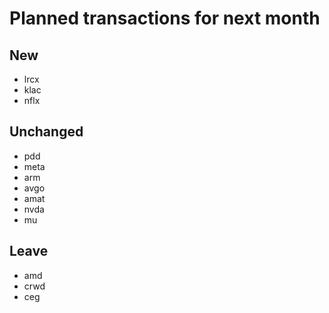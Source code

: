 # Planned transactions for next month

## New
+ lrcx
+ klac
+ nflx
## Unchanged
* pdd
* meta
* arm
* avgo
* amat
* nvda
* mu
## Leave
- amd
- crwd
- ceg